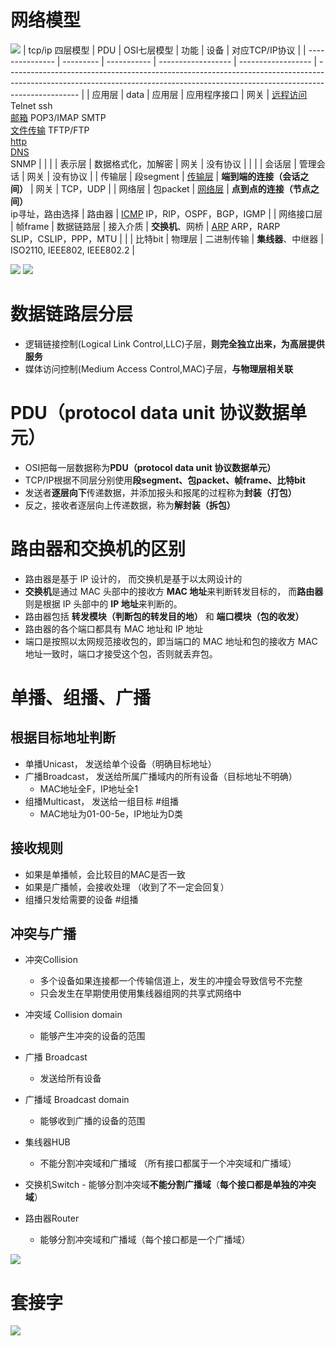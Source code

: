 # 网络模型

![](../photo/Pasted%20image%2020220928095209.png)
| tcp/ip 四层模型 | PDU       | OSI七层模型 | 功能               | 设备               | 对应TCP/IP协议                                                                                                                                                                 |
| --------------- | --------- | ----------- | ------------------ | ------------------ | ------------------------------------------------------------------------------------------------------------------------------------------------------------------------------ |
| 应用层          | data      | 应用层      | 应用程序接口       | 网关               | [远程访问](协议/应用层/远程访问.md) Telnet ssh<br/>[邮箱](协议/应用层/邮箱.md) POP3/IMAP SMTP<br/>[文件传输](协议/应用层/文件传输.md) TFTP/FTP<br/> [http](协议/应用层/http.md)<br/>[DNS](协议/应用层/DNS.md)<br/>SNMP |
|                 |           | 表示层      | 数据格式化，加解密 | 网关               | 没有协议                                                                                                                                                                       |
|                 |           | 会话层      | 管理会话           | 网关               | 没有协议                                                                                                                                                                       |
| 传输层          | 段segment | [传输层](协议/传输层/传输层.md)      | **端到端的连接（会话之间）** | 网关               | TCP，UDP                                                                                                                                                                       |
| 网络层          | 包packet  | [网络层](协议/网络层/网络层.md)      | **点到点的连接（节点之间）**<br/>ip寻址，路由选择   | 路由器             | [ICMP](协议/网络层/ICMP.md) IP，RIP，OSPF，BGP，IGMP                                                                                                                                                 |
| 网络接口层      | 帧frame   | 数据链路层  | 接入介质           | **交换机**、网桥   | [ARP](协议/数据链路层/ARP.md) ARP，RARP<br/>SLIP，CSLIP，PPP，MTU                                                                                                                                               |
|                 | 比特bit   | 物理层      | 二进制传输         | **集线器**、中继器 | ISO2110, IEEE802, IEEE802.2                                                                                                                                                    |

![](../photo/Pasted%20image%2020221027174603.png)
![](../photo/Pasted%20image%2020221027180012.png)
  
# 数据链路层分层
- 逻辑链接控制(Logical Link Control,LLC)子层，**则完全独立出来，为高层提供服务**
- 媒体访问控制(Medium Access Control,MAC)子层，**与物理层相关联**

# PDU（protocol data unit 协议数据单元）
- OSI把每一层数据称为**PDU（protocol data unit 协议数据单元）**
- TCP/IP根据不同层分别使用**段segment、包packet、帧frame、比特bit**
- 发送者**逐层向下**传递数据，并添加报头和报尾的过程称为**封装（打包）**
- 反之，接收者逐层向上传递数据，称为**解封装（拆包）**

# 路由器和交换机的区别
- 路由器是基于 IP 设计的， 而交换机是基于以太网设计的
- **交换机**是通过 MAC 头部中的接收方 **MAC 地址**来判断转发目标的， 而**路由器**则是根据 IP 头部中的 **IP 地址**来判断的。
- 路由器包括 **转发模块（判断包的转发目的地）** 和 **端口模块（包的收发）**
- 路由器的各个端口都具有 MAC 地址和 IP 地址
- 端口是按照以太网规范接收包的，即当端口的 MAC 地址和包的接收方 MAC 地址一致时，端口才接受这个包，否则就丢弃包。

# 单播、组播、广播
## 根据目标地址判断
- 单播Unicast， 发送给单个设备（明确目标地址）
- 广播Broadcast， 发送给所属广播域内的所有设备（目标地址不明确）
	- MAC地址全F，IP地址全1
- 组播Multicast， 发送给一组目标 #组播 
	- MAC地址为01-00-5e，IP地址为D类

## 接收规则
-   如果是单播帧，会比较目的MAC是否一致
-   如果是广播帧，会接收处理 （收到了不一定会回复）
-   组播只发给需要的设备 #组播 

## 冲突与广播
- 冲突Collision
	- 多个设备如果连接都一个传输信道上，发生的冲撞会导致信号不完整
	- 只会发生在早期使用使用集线器组网的共享式网络中
- 冲突域 Collision domain
	- 能够产生冲突的设备的范围

- 广播 Broadcast
	- 发送给所有设备
- 广播域 Broadcast domain
	- 能够收到广播的设备的范围

- 集线器HUB
	- 不能分割冲突域和广播域 （所有接口都属于一个冲突域和广播域）
- 交换机Switch
	- 能够分割冲突域**不能分割广播域**（**每个接口都是单独的冲突域**）
- 路由器Router
	- 能够分割冲突域和广播域（每个接口都是一个广播域）

![](../photo/Pasted%20image%2020221101102737.png)

# 套接字
![](../photo/Pasted%20image%2020221027174057.png)

